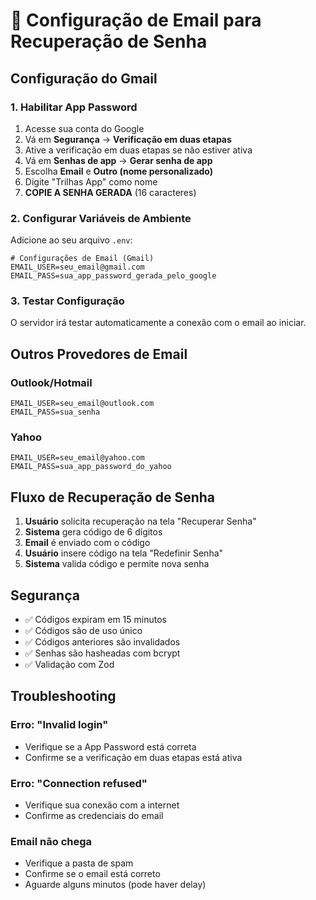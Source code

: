 # 📧 Configuração de Email para Recuperação de Senha

## Configuração do Gmail

### 1. Habilitar App Password
1. Acesse sua conta do Google
2. Vá em **Segurança** → **Verificação em duas etapas**
3. Ative a verificação em duas etapas se não estiver ativa
4. Vá em **Senhas de app** → **Gerar senha de app**
5. Escolha **Email** e **Outro (nome personalizado)**
6. Digite "Trilhas App" como nome
7. **COPIE A SENHA GERADA** (16 caracteres)

### 2. Configurar Variáveis de Ambiente
Adicione ao seu arquivo `.env`:

```env
# Configurações de Email (Gmail)
EMAIL_USER=seu_email@gmail.com
EMAIL_PASS=sua_app_password_gerada_pelo_google
```

### 3. Testar Configuração
O servidor irá testar automaticamente a conexão com o email ao iniciar.

## Outros Provedores de Email

### Outlook/Hotmail
```env
EMAIL_USER=seu_email@outlook.com
EMAIL_PASS=sua_senha
```

### Yahoo
```env
EMAIL_USER=seu_email@yahoo.com
EMAIL_PASS=sua_app_password_do_yahoo
```

## Fluxo de Recuperação de Senha

1. **Usuário** solicita recuperação na tela "Recuperar Senha"
2. **Sistema** gera código de 6 dígitos
3. **Email** é enviado com o código
4. **Usuário** insere código na tela "Redefinir Senha"
5. **Sistema** valida código e permite nova senha

## Segurança

- ✅ Códigos expiram em 15 minutos
- ✅ Códigos são de uso único
- ✅ Códigos anteriores são invalidados
- ✅ Senhas são hasheadas com bcrypt
- ✅ Validação com Zod

## Troubleshooting

### Erro: "Invalid login"
- Verifique se a App Password está correta
- Confirme se a verificação em duas etapas está ativa

### Erro: "Connection refused"
- Verifique sua conexão com a internet
- Confirme as credenciais do email

### Email não chega
- Verifique a pasta de spam
- Confirme se o email está correto
- Aguarde alguns minutos (pode haver delay)
